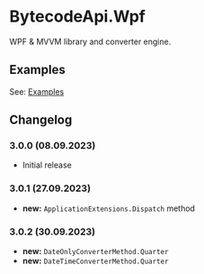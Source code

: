 # BytecodeApi.Wpf

WPF & MVVM library and converter engine.

## Examples

See: [Examples](https://github.com/bytecode77/bytecode-api/blob/master/BytecodeApi.Wpf/README.md)

## Changelog

### 3.0.0 (08.09.2023)

* Initial release

### 3.0.1 (27.09.2023)

* **new:** `ApplicationExtensions.Dispatch` method

### 3.0.2 (30.09.2023)

* **new:** `DateOnlyConverterMethod.Quarter`
* **new:** `DateTimeConverterMethod.Quarter`